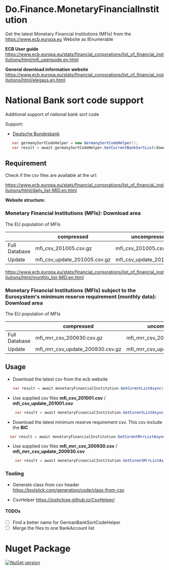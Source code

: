 ﻿# Do.Finance.MonetaryFinancialInstitution

Get the latest Monetary Financial Institutions (MFIs) from the https://www.ecb.europa.eu Website as IEnumerable 

**ECB User guide**
https://www.ecb.europa.eu/stats/financial_corporations/list_of_financial_institutions/html/mfi_userguide.en.html

**General download information website**
https://www.ecb.europa.eu/stats/financial_corporations/list_of_financial_institutions/html/elegass.en.html

# National Bank sort code support
Additional support of national bank sort code

Support:
- [Deutsche Bundesbank](https://www.bundesbank.de/en/tasks/payment-systems/services/bank-sort-codes/download-bank-sort-codes-626218)
 ```csharp
    var germanySortCodeHelper = new GermanySortCodeHelper();
    var result = await germanySortCodeHelper.GetCurrentBankSortList(download: true);
  ```


## Requirement

Check if the csv files are available at the url:

https://www.ecb.europa.eu/stats/financial_corporations/list_of_financial_institutions/html/daily_list-MID.en.html

**Website structure:**

### Monetary Financial Institutions (MFIs): Download area

The EU population of MFIs


|               | compressed                   | uncompressed              |
|---------------|------------------------------|---------------------------|
| Full Database | mfi_csv_201005.csv.gz        | mfi_csv_201005.csv        |
| Update        | mfi_csv_update_201005.csv.gz | mfi_csv_update_201005.csv |


https://www.ecb.europa.eu/stats/financial_corporations/list_of_financial_institutions/html/monthly_list-MID.en.html

### Monetary Financial Institutions (MFIs) subject to the Eurosystem's minimum reserve requirement (monthly data): Download area

The EU population of MFIs

|               | compressed                       | uncompressed                 |
|---------------|----------------------------------|------------------------------|
| Full Database | mfi_mrr_csv_200930.csv.gz        | mfi_mrr_csv_200930.csv       |
| Update        | mfi_mrr_csv_update_200930.csv.gz | mfi_mrr_csv_update_200930.csv|


## Usage

- Download the latest csv from the ecb website

   ```csharp
   var result = await monetaryFinancialInstitution.GetCurentListAsync(true);
  ```

- Use supplied csv files **mfi_csv_201001.csv** / **mfi_csv_update_201001.csv**
  ```csharp
   var result = await monetaryFinancialInstitution.GetCurentListAsync(false);
  ```

- Download the latest minimum reserve requirement csv. This csv include the **BIC**
 ```csharp
   var result = await monetaryFinancialInstitution.GetCurentMrrListAsync(true);
  ```
- Use supplied csv files **mfi_mrr_csv_200930.csv** / **mfi_mrr_csv_update_200930.csv**
  ```csharp
   var result = await monetaryFinancialInstitution.GetCurentMrrListAsync(false);
  ```

### Tooling

- Generate class from csv header
https://toolslick.com/generation/code/class-from-csv

- CsvHelper
https://joshclose.github.io/CsvHelper/

#### TODOs
- [ ] Find a better name for GermanBankSortCodeHelper
- [ ] Merge the files to one BankAccount list

# Nuget Package
[![NuGet version](https://badge.fury.io/nu/Doit.Finance.MonetaryFinancialInstitutions.svg)](https://badge.fury.io/nu/Doit.Finance.MonetaryFinancialInstitutions)
